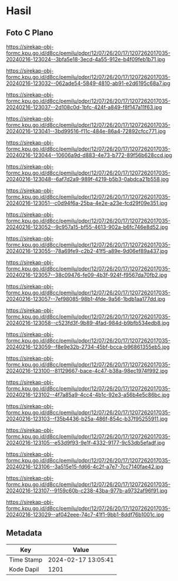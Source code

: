 # Hasil

## Foto C Plano

https://sirekap-obj-formc.kpu.go.id/d8cc/pemilu/pdpr/12/07/26/20/17/1207262017035-20240216-123024--3bfa5e18-3ecd-4a55-912e-b4f09feb1b71.jpg

https://sirekap-obj-formc.kpu.go.id/d8cc/pemilu/pdpr/12/07/26/20/17/1207262017035-20240216-123032--062ade54-5849-4810-ab91-e2d6195c68a7.jpg

https://sirekap-obj-formc.kpu.go.id/d8cc/pemilu/pdpr/12/07/26/20/17/1207262017035-20240216-123037--2d108c0d-1bfc-424f-a849-f8f147a11f63.jpg

https://sirekap-obj-formc.kpu.go.id/d8cc/pemilu/pdpr/12/07/26/20/17/1207262017035-20240216-123041--3bd99516-f11c-484e-86a4-72892cfcc771.jpg

https://sirekap-obj-formc.kpu.go.id/d8cc/pemilu/pdpr/12/07/26/20/17/1207262017035-20240216-123044--10606a9d-d883-4e73-b772-89f56b628ccd.jpg

https://sirekap-obj-formc.kpu.go.id/d8cc/pemilu/pdpr/12/07/26/20/17/1207262017035-20240216-123048--6af7d2a9-989f-4219-b5b3-0abdca21b558.jpg

https://sirekap-obj-formc.kpu.go.id/d8cc/pemilu/pdpr/12/07/26/20/17/1207262017035-20240216-123051--c0d94f6a-25ba-4e2e-a23e-fcd29f09e351.jpg

https://sirekap-obj-formc.kpu.go.id/d8cc/pemilu/pdpr/12/07/26/20/17/1207262017035-20240216-123052--9c957a15-bf55-4613-902a-b6fc746e8d52.jpg

https://sirekap-obj-formc.kpu.go.id/d8cc/pemilu/pdpr/12/07/26/20/17/1207262017035-20240216-123055--78a69fe9-c2b2-41f5-a89e-9d06ef89a437.jpg

https://sirekap-obj-formc.kpu.go.id/d8cc/pemilu/pdpr/12/07/26/20/17/1207262017035-20240216-123057--38c09476-fe09-4b3f-924f-f9567da70fb2.jpg

https://sirekap-obj-formc.kpu.go.id/d8cc/pemilu/pdpr/12/07/26/20/17/1207262017035-20240216-123057--7ef98085-98b1-4fde-9a56-1bdb1aa177dd.jpg

https://sirekap-obj-formc.kpu.go.id/d8cc/pemilu/pdpr/12/07/26/20/17/1207262017035-20240216-123058--c523fd3f-9b89-4fad-984d-b9bfb534edb8.jpg

https://sirekap-obj-formc.kpu.go.id/d8cc/pemilu/pdpr/12/07/26/20/17/1207262017035-20240216-123059--f8e9e32b-2734-45bf-bcca-b96861355eb5.jpg

https://sirekap-obj-formc.kpu.go.id/d8cc/pemilu/pdpr/12/07/26/20/17/1207262017035-20240216-123100--81129667-bace-4c47-b38a-98ec1974f992.jpg

https://sirekap-obj-formc.kpu.go.id/d8cc/pemilu/pdpr/12/07/26/20/17/1207262017035-20240216-123102--4f7a85a9-4cc4-4b1c-92e3-a56b4e5c86bc.jpg

https://sirekap-obj-formc.kpu.go.id/d8cc/pemilu/pdpr/12/07/26/20/17/1207262017035-20240216-123103--f35b4436-b25a-486f-854c-b37f95255911.jpg

https://sirekap-obj-formc.kpu.go.id/d8cc/pemilu/pdpr/12/07/26/20/17/1207262017035-20240216-123105--e53d9f93-9e1f-4332-9177-9c53db5efadf.jpg

https://sirekap-obj-formc.kpu.go.id/d8cc/pemilu/pdpr/12/07/26/20/17/1207262017035-20240216-123106--3a515e15-fd66-4c2f-a7e7-7cc7140fae42.jpg

https://sirekap-obj-formc.kpu.go.id/d8cc/pemilu/pdpr/12/07/26/20/17/1207262017035-20240216-123107--9159c60b-c238-43ba-977b-a9732af96f91.jpg

https://sirekap-obj-formc.kpu.go.id/d8cc/pemilu/pdpr/12/07/26/20/17/1207262017035-20240216-123029--af042eee-74c7-41f1-9bb1-8ddf76b1001c.jpg


## Metadata

| Key        | Value               |
| ---------- | ------------------- |
| Time Stamp | 2024-02-17 13:05:41 |
| Kode Dapil | 1201                |




